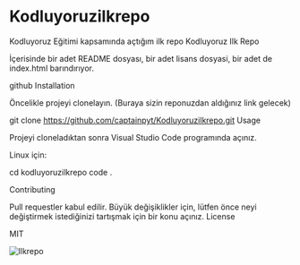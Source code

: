 # Kodluyoruzilkrepo
Kodluyoruz Eğitimi kapsamında açtığım ilk repo
Kodluyoruz Ilk Repo

 İçerisinde bir adet README dosyası, bir adet  lisans dosyasi, bir adet de index.html barındırıyor.

github
Installation

Öncelikle projeyi clonelayın. (Buraya sizin reponuzdan aldığınız link gelecek)

git clone https://github.com/captainpyt/Kodluyoruzilkrepo.git
Usage

Projeyi cloneladıktan sonra Visual Studio Code programında açınız.

Linux için:

cd kodluyoruzilkrepo
code .

Contributing

Pull requestler kabul edilir. Büyük değişiklikler için, lütfen önce neyi değiştirmek istediğinizi tartışmak için bir konu açınız.
License

MIT

![Ilkrepo](https://img.imgyukle.com/2024/02/22/yKx8Ye.jpeg)
